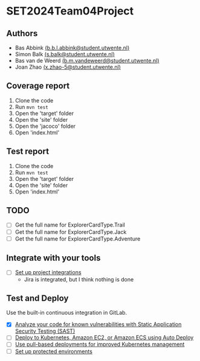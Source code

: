 # SET2024Team04Project

## Authors
- Bas Abbink [(b.b.l.abbink@student.utwente.nl)](b.b.l.abbink@student.utwente.nl)
- Simon Balk [(s.balk@student.utwente.nl)](s.balk@student.utwente.nl)
- Bas van de Weerd [(b.m.vandeweerd@student.utwente.nl)](b.m.vandeweerd@student.utwente.nl)
- Joan Zhao [(x.zhao-5@student.utwente.nl)](x.zhao-5@student.utwente.nl)

## Coverage report
1. Clone the code 
2. Run `mvn test`
3. Open the 'target' folder 
4. Open the 'site' folder
5. Open the 'jacoco' folder
6. Open 'index.html'

## Test report
1. Clone the code
2. Run `mvn test`
3. Open the 'target' folder
4. Open the 'site' folder
6. Open 'index.html'

## TODO
- [ ] Get the full name for ExplorerCardType.Trail
- [ ] Get the full name for ExplorerCardType.Jack
- [ ] Get the full name for ExplorerCardType.Adventure

## Integrate with your tools

- [ ] [Set up project integrations](https://gitlab.utwente.nl/p4/set2024team04project/-/settings/integrations)
  - Jira is integrated, but I think nothing is done 

## Test and Deploy

Use the built-in continuous integration in GitLab.
- [x] [Analyze your code for known vulnerabilities with Static Application Security Testing (SAST)](https://docs.gitlab.com/ee/user/application_security/sast/)
- [ ] [Deploy to Kubernetes, Amazon EC2, or Amazon ECS using Auto Deploy](https://docs.gitlab.com/ee/topics/autodevops/requirements.html)
- [ ] [Use pull-based deployments for improved Kubernetes management](https://docs.gitlab.com/ee/user/clusters/agent/)
- [ ] [Set up protected environments](https://docs.gitlab.com/ee/ci/environments/protected_environments.html)
